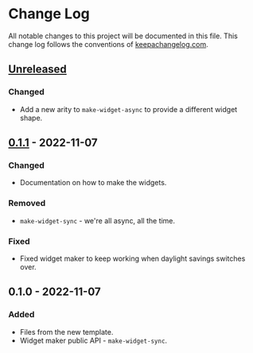 # Change Log
All notable changes to this project will be documented in this file. This change log follows the conventions of [keepachangelog.com](http://keepachangelog.com/).

## [Unreleased]
### Changed
- Add a new arity to `make-widget-async` to provide a different widget shape.

## [0.1.1] - 2022-11-07
### Changed
- Documentation on how to make the widgets.

### Removed
- `make-widget-sync` - we're all async, all the time.

### Fixed
- Fixed widget maker to keep working when daylight savings switches over.

## 0.1.0 - 2022-11-07
### Added
- Files from the new template.
- Widget maker public API - `make-widget-sync`.

[Unreleased]: https://sourcehost.site/your-name/hobbit/compare/0.1.1...HEAD
[0.1.1]: https://sourcehost.site/your-name/hobbit/compare/0.1.0...0.1.1
